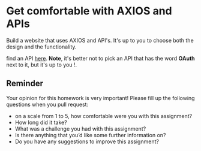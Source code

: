 # Get comfortable with AXIOS and APIs

Build a website that uses AXIOS and API's. It's up to you to choose both the design and the functionality.

find an API [here](https://github.com/toddmotto/public-apis). 
**Note**, it's better not to pick an API that has the word **OAuth** next to it, but it's up to you !.



## Reminder
Your opinion for this homework is very important! Please fill up the following questions when you pull request:
* on a scale from 1 to 5, how comfortable were you with this assignment?
* How long did it take?
* What was a challenge you had with this assignment?
* Is there anything that you’d like some further information on?
* Do you have any suggestions to improve this assignment?
